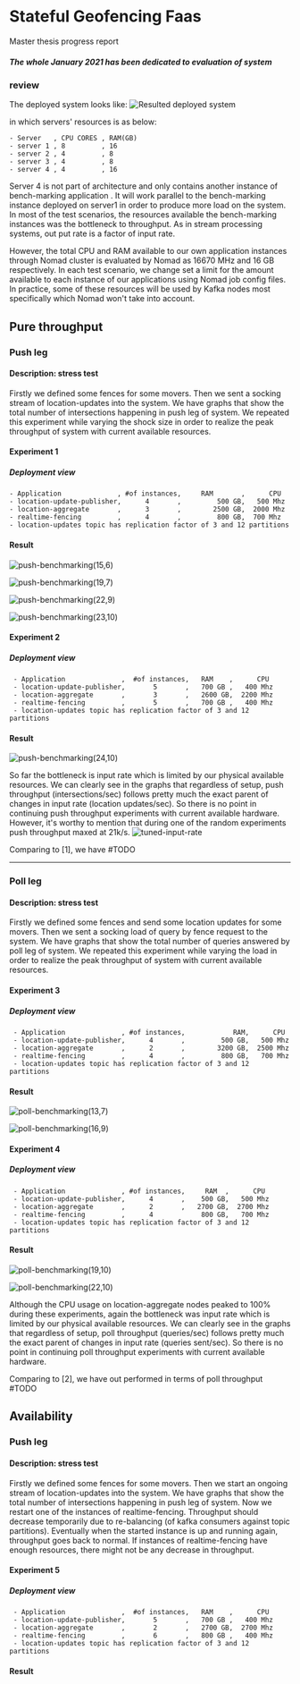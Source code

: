 # Stateful Geofencing Faas
Master thesis progress report
##### The whole January 2021 has been dedicated to evaluation of system

### review
The deployed system looks like:
![Resulted deployed system](/work-report/images/Infrsutracture.png)

in which servers' resources is as below:

    - Server   , CPU CORES , RAM(GB)
    - server 1 , 8         , 16  
    - server 2 , 4         , 8  
    - server 3 , 4         , 8  
    - server 4 , 4         , 16

Server 4 is not part of architecture and only contains another instance of bench-marking application
. It will work parallel to the bench-marking instance deployed on server1 in order to produce more load on the system.
In most of the test scenarios, the resources available the bench-marking instances
was the bottleneck to throughput. As in stream processing systems, out put rate is a factor of input rate.


However, the total CPU and RAM available to our own application instances through Nomad cluster
is evaluated by Nomad as 16670 MHz and 16 GB respectively. In each test scenario, we change set a 
limit for the amount available to each instance of our applications using Nomad job config files.
In practice, some of these resources will be used by Kafka nodes most specifically which Nomad won't take into account. 

## Pure throughput
### Push leg
#### Description: stress test
Firstly we defined some fences for some movers.
Then we sent a socking stream of location-updates into the system.
We have graphs that show the total number of intersections happening in push leg of system.
We repeated this experiment while varying the shock size in order to realize the peak throughput
of system with current available resources.

#### Experiment 1
##### Deployment view
    - Application              , #of instances,     RAM       ,      CPU
    - location-update-publisher,      4       ,         500 GB,   500 Mhz
    - location-aggregate       ,      3       ,        2500 GB,  2000 Mhz
    - realtime-fencing         ,      4       ,         800 GB,  700 Mhz
    - location-updates topic has replication factor of 3 and 12 partitions
#### Result 


![push-benchmarking(15,6)](/work-report/images/evaluation/ex1-benchmarking(15,6).png)

![push-benchmarking(19,7)](/work-report/images/evaluation/ex1-benchmarking(19,7).png)

![push-benchmarking(22,9)](/work-report/images/evaluation/ex1-benchmarking(22,9).png)

![push-benchmarking(23,10)](/work-report/images/evaluation/ex1-benchmarking(23,10).png)

#### Experiment 2
##### Deployment view
     - Application              ,  #of instances,   RAM    ,      CPU
     - location-update-publisher,       5       ,   700 GB ,   400 Mhz
     - location-aggregate       ,       3       ,   2600 GB,  2200 Mhz
     - realtime-fencing         ,       5       ,   700 GB ,   400 Mhz
     - location-updates topic has replication factor of 3 and 12 partitions
#### Result
![push-benchmarking(24,10)](/work-report/images/evaluation/ex2-benchmarking(24,10).png)

So far the bottleneck is input rate which is limited by our physical available resources.
We can clearly see in the graphs that regardless of setup, push throughput (intersections/sec) follows pretty
much the exact parent of changes in input rate (location updates/sec).
So there is no point in continuing push throughput experiments with current available hardware.
However, it's worthy to mention that during one of the random experiments push throughput maxed at 21k/s.
![tuned-input-rate](/work-report/images/evaluation/1st-springboot-2.4.2-both-tuned-input-rate-UseZGC.png)

Comparing to [1], we have #TODO

----
### Poll leg
#### Description: stress test
Firstly we defined some fences and send some location updates for some movers.
Then we sent a socking load of query by fence request to the system.
We have graphs that show the total number of queries answered by poll leg of system.
We repeated this experiment while varying the load in order to realize the peak throughput
of system with current available resources.

#### Experiment 3
##### Deployment view
     - Application              , #of instances,            RAM,      CPU
     - location-update-publisher,      4       ,         500 GB,   500 Mhz
     - location-aggregate       ,      2       ,        3200 GB,  2500 Mhz
     - realtime-fencing         ,      4       ,         800 GB,   700 Mhz
     - location-updates topic has replication factor of 3 and 12 partitions
#### Result 
![poll-benchmarking(13,7)](/work-report/images/evaluation/ex3-benchmarking(13,7).png)

![poll-benchmarking(16,9)](/work-report/images/evaluation/ex3-benchmarking(16,9).png)

#### Experiment 4
##### Deployment view
     - Application              , #of instances,     RAM  ,      CPU
     - location-update-publisher,      4       ,    500 GB,   500 Mhz
     - location-aggregate       ,      2       ,   2700 GB,  2700 Mhz
     - realtime-fencing         ,      4            800 GB,   700 Mhz
     - location-updates topic has replication factor of 3 and 12 partitions
#### Result 
![poll-benchmarking(19,10)](/work-report/images/evaluation/ex4-benchmarking(19,10).png)

![poll-benchmarking(22,10)](/work-report/images/evaluation/ex4-benchmarking(22,10).png)

Although the CPU usage on location-aggregate nodes peaked to 100% during these experiments, 
again the bottleneck was input rate which is limited by our physical available resources.
We can clearly see in the graphs that regardless of setup, poll throughput (queries/sec) follows pretty
much the exact parent of changes in input rate (queries sent/sec).
So there is no point in continuing poll throughput experiments with current available hardware.

Comparing to [2], we have out performed in terms of poll throughput #TODO




## Availability
### Push leg
#### Description: stress test
Firstly we defined some fences for some movers.
Then we start an ongoing stream of location-updates into the system.
We have graphs that show the total number of intersections happening in push leg of system.
Now we restart one of the instances of realtime-fencing. Throughput should decrease temporarily due
to re-balancing (of kafka consumers against topic partitions). 
Eventually when the started instance is up and running again, throughput goes back to normal.
If instances of realtime-fencing have enough resources, there might not be any decrease in throughput.
#### Experiment 5
##### Deployment view
     - Application              ,  #of instances,   RAM    ,      CPU
     - location-update-publisher,       5       ,   700 GB ,   400 Mhz
     - location-aggregate       ,       2       ,   2700 GB,  2700 Mhz
     - realtime-fencing         ,       6       ,   800 GB ,   400 Mhz
     - location-updates topic has replication factor of 3 and 12 partitions
#### Result 





